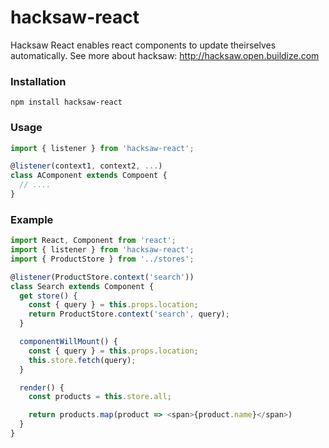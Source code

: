 hacksaw-react
=============

Hacksaw React enables react components to update theirselves automatically.
See more about hacksaw: http://hacksaw.open.buildize.com

### Installation

```
npm install hacksaw-react
```

### Usage
```javascript
import { listener } from 'hacksaw-react';

@listener(context1, context2, ...)
class AComponent extends Compoent {
  // ....
}
```

### Example
```javascript
import React, Component from 'react';
import { listener } from 'hacksaw-react';
import { ProductStore } from '../stores';

@listener(ProductStore.context('search'))
class Search extends Component {
  get store() {
    const { query } = this.props.location;
    return ProductStore.context('search', query);
  }

  componentWillMount() {
    const { query } = this.props.location;
    this.store.fetch(query);
  }

  render() {
    const products = this.store.all;

    return products.map(product => <span>{product.name}</span>)
  }
}
```
